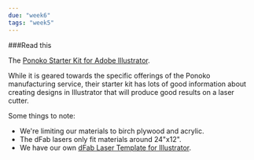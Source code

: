 ```yaml
---
due: "week6"
tags: "week5"
---
```


<a name="wk5_read_this"></a>
###Read this

The [Ponoko Starter Kit for Adobe Illustrator](http://www.ponoko.com/starter-kits/adobe-illustrator).

While it is geared towards the specific offerings of the Ponoko manufacturing service, their starter kit has lots of good information about creating designs in Illustrator that will produce good results on a laser cutter.

Some things to note:

* We're limiting our materials to birch plywood and acrylic.
* The dFab lasers only fit materials around 24"x12".
* We have our own [dFab Laser Template for Illustrator]({{urls.media}}/weeks/05/dFab_LaserTemplate.ai).
